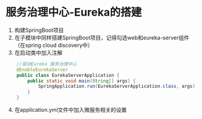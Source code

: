 # 服务治理中心-Eureka的搭建
1. 构建SpringBoot项目
2. 在子模块中同样搭建SpringBoot项目，记得勾选web和eureka-server组件（在spring cloud discovery中）
3. 在启动类中加入注解
```java
    //驱动Eureka 服务治理中心 
    @EnableEurekaServer
    public class EurekaServerApplication {
        public static void main(String[] args) {
            SpringApplication.run(EurekaServerApplication.class, args);
        }
    }
```
4. 在application.yml文件中加入微服务相关的设置